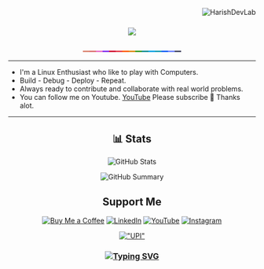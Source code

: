 <p align="right"> <img src="https://komarev.com/ghpvc/?username=HarishDevLab&label=Profile%20views&color=0e75b6&size=24&style=flat" alt="HarishDevLab" /> </p>

<h3 align="center">
  <img src="https://readme-typing-svg.herokuapp.com/?font=Righteous&size=35&center=true&vCenter=true&width=1600&height=70&duration=4000&lines=Hello+There!+I'm+Harish+" />
</h3>

<p align="center">
  <img src="https://raw.githubusercontent.com/JaKooLit/Hyprland-Dots/main/assets/latte.png" width="200" />
</p>

<!--<img align="right" alt="Coding" width="200" src="https://user-images.githubusercontent.com/74038190/212750999-42ff8a64-dad8-4772-9648-849968543991.gif">-->

---

- I'm a Linux Enthusiast who like to play with Computers.
- Build - Debug - Deploy - Repeat.
- Always ready to contribute and collaborate with real world problems.
- You can follow me on Youtube. [YouTube](https://www.youtube.com/@HarishDevLab) Please subscribe 🤩 Thanks alot.
---

<h2 align="center">
  <strong>📊 Stats</strong>
</h2>

<p align="center">
  <img src="http://github-profile-summary-cards.vercel.app/api/cards/stats?username=HarishDevLab&theme=tokyonight" alt="GitHub Stats" />
</p>

<p align="center">
  <img src="http://github-profile-summary-cards.vercel.app/api/cards/profile-details?username=HarishDevLab&theme=tokyonight" alt="GitHub Summary" />
</p>


<!--
<p align="center">
  <a href="https://git.io/streak-stats">
    <img src="https://github-readme-streak-stats.herokuapp.com?user=HarishDevLab&theme=tokyonight&hide_border=true&date_format=j%20M%5B%20Y%5D&card_width=480" alt="GitHub Streak" />
  </a>
</p>
-->

<h2 align="center">
  <strong>Support Me</strong>
</h2>

<div align="center">

[![Buy Me a Coffee](https://img.shields.io/badge/Buy%20Me%20a%20Coffee-ffdd00?style=for-the-badge&logo=buy-me-a-coffee&logoColor=black)](https://www.buymeacoffee.com/HarishDevLab)
[![LinkedIn](https://img.shields.io/badge/LinkedIn-0A66C2?style=for-the-badge&logo=linkedin&logoColor=white)](https://www.linkedin.com/in/harishrajrt)
[![YouTube](https://img.shields.io/badge/YouTube-FF0000?style=for-the-badge&logo=youtube&logoColor=white)](https://www.youtube.com/@HarishDevLab)
[![Instagram](https://img.shields.io/badge/Instagram-E4405F?style=for-the-badge&logo=instagram&logoColor=white)](https://instagram.com/HarishDevLab)

</div>


<div align="center">


[!["UPI"](https://media2.dev.to/dynamic/image/width=170,height=42,fit=cover,gravity=auto,border-radius:50px,format=auto/https%3A%2F%2Fdev-to-uploads.s3.amazonaws.com%2Fuploads%2Farticles%2Fexb2bvgjlfysy5dkya2u.jpeg)](https://harishdevlab.github.io/HarishDevLab/)

</div>


<h3 align="center">

  [![Typing SVG](https://readme-typing-svg.herokuapp.com?font=Fantasque+Sans+Mono&weight=700&size=24&pause=1000&color=0e75b6&center=true&width=446&lines=Thank+you+for+visiting!+%F0%9F%91%8D)](https://git.io/typing-svg)

</h3>
